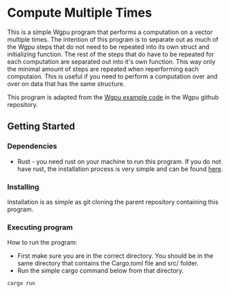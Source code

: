 # Compute Multiple Times

This is a simple Wgpu program that performs a computation on a vector multiple times. The intention of this program is to separate out as much of the Wgpu steps that do not need to be repeated into its own struct and initializing function. The rest of the steps that do have to be repeated for each computation are separated out into it's own function. This way only the minimal amount of steps are repeated when reperforming each computaion. This is useful if you need to perform a computation over and over on data that has the same structure.

This program is adapted from the [Wgpu example code](https://github.com/gfx-rs/wgpu/blob/trunk/examples/src/hello_compute) in the Wgpu github repository. 

## Getting Started

### Dependencies

* Rust - you need rust on your machine to run this program. If you do not have rust, the installation process is very simple and can be found [here](https://www.rust-lang.org/tools/install).

### Installing

Installation is as simple as git cloning the parent repository containing this program.

### Executing program

How to run the program:

* First make sure you are in the correct directory. You should be in the same directory that contains the Cargo.toml file and src/ folder.
* Run the simple cargo command below from that directory.
```
cargo run
```
